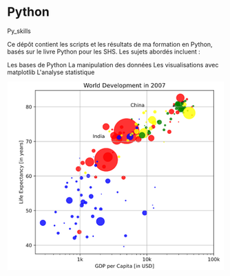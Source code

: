 # Python
Py_skills

Ce dépôt contient les scripts et les résultats de ma formation en Python, basés sur le livre Python pour les SHS. Les sujets abordés incluent :

Les bases de Python
La manipulation des données
Les visualisations avec matplotlib
L'analyse statistique

![Scatterplt](https://github.com/SORADATA/Python/blob/main/Python%20for%20Data%20Science/Python_Analysis/Images/Scatter.png)
